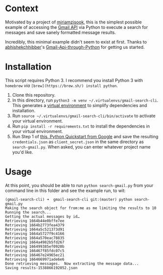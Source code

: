 # Context

Motivated by a project of [miriamzisook](https://github.com/orgs/powderhouse/people/miriamzisook), this is the simplest possible example of accessing the [Gmail API](https://developers.google.com/api-client-library/python/) via Python to execute a search for messages and save sanely formatted message results.

Incredibly, this minimal example didn't seem to exist at first.  Thanks to [abhishekchhibber](https://github.com/abhishekchhibber)'s [Gmail-Api-through-Python](https://github.com/abhishekchhibber/Gmail-Api-through-Python/blob/master/gmail_read.py) for getting us started.

# Installation

This script requires Python 3.  I recommend you install Python 3 with `homebrew` _via_ `[brew](https://brew.sh/) install python`.

1. Clone this repository.
2. In this directory, run `python3 -m venv ~/.virtualenvs/gmail-search-cli`.  This generates a [virtual environment](https://docs.python.org/3/library/venv.html) to simplify dependencies and installation.
3. Run `source ~/.virtualenvs/gmail-search-cli/bin/activate` to activate your virtual environment.
4. Run `pip install -r requirements.txt` to install the dependencies in your virtual environment.
5. Run Step 1 of [this, Python Quickstart from Google](https://developers.google.com/gmail/api/quickstart/python) and save the resulting `credentials.json` as `client_secret.json` in the same directory as `search-gmail.py`.  When asked, you can enter whatever project name you'd like.

# Usage

At this point, you should be able to run `python search-gmail.py` from your command line in this folder and see the example run, to wit:
```
(gmail-search-cli) ➜  gmail-search-cli git:(master) python search-gmail.py
Making the search object for from:me as me limiting the results to 10
Running the search...
Getting the actual messages by id…
Retrieving 1664b44e0bffe7ee
Retrieving 1664b2773fea4379
Retrieving 1664a5c521373d91
Retrieving 1664a5727f9c4166
Retrieving 1664a570eac78835
Retrieving 1664a4982b5fd267
Retrieving 166499385ef0920b
Retrieving 166467f85fdc07c5
Retrieving 166467e24965ec21
Retrieving 1664669971ade6e6
Done retrieving messages.  Now extracting the message data...
Saving results-1538866192052.json
```